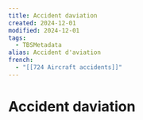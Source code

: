 ```yaml
---
title: Accident daviation
created: 2024-12-01
modified: 2024-12-01
tags:
  - TBSMetadata
alias: Accident d'aviation
french:
  - "[[724 Aircraft accidents]]"
---
```

# Accident daviation
